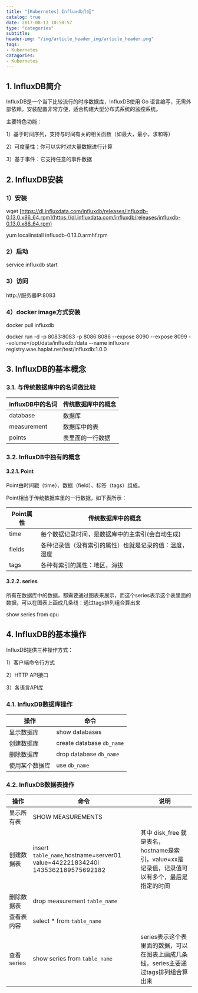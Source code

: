 ```yaml
---
title: "[Kubernetes] Influxdb介绍"
catalog: true
date: 2017-08-13 10:50:57
type: "categories"
subtitle:
header-img: "/img/article_header_img/article_header.png"
tags:
- Kubernetes
catagories:
- Kubernetes
---
```


## 1. InfluxDB简介

InfluxDB是一个当下比较流行的时序数据库，InfluxDB使用 Go 语言编写，无需外部依赖，安装配置非常方便，适合构建大型分布式系统的监控系统。

主要特色功能：

1）基于时间序列，支持与时间有关的相关函数（如最大，最小，求和等）

2）可度量性：你可以实时对大量数据进行计算

3）基于事件：它支持任意的事件数据

## 2. InfluxDB安装

### 1）安装

wget [https://dl.influxdata.com/influxdb/releases/influxdb-0.13.0.x86_64.rpm](https://dl.influxdata.com/influxdb/releases/influxdb-0.13.0.x86_64.rpm)

yum localinstall influxdb-0.13.0.armhf.rpm

### 2）启动

service influxdb start

### 3）访问

http://服务器IP:8083

### 4）docker image方式安装

docker pull influxdb

docker run -d -p 8083:8083 -p 8086:8086 --expose 8090 --expose 8099 --volume=/opt/data/influxdb:/data --name influxsrv registry.wae.haplat.net/test/influxdb:1.0.0

## 3. InfluxDB的基本概念

### 3.1. 与传统数据库中的名词做比较

| influxDB中的名词 | 传统数据库中的概念 |
| ------------ | --------- |
| database     | 数据库       |
| measurement  | 数据库中的表    |
| points       | 表里面的一行数据  |

### 3.2. InfluxDB中独有的概念

#### 3.2.1. Point

Point由时间戳（time）、数据（field）、标签（tags）组成。

Point相当于传统数据库里的一行数据，如下表所示：

| Point属性 | 传统数据库中的概念                    |
| ------- | ---------------------------- |
| time    | 每个数据记录时间，是数据库中的主索引(会自动生成)    |
| fields  | 各种记录值（没有索引的属性）也就是记录的值：温度， 湿度 |
| tags    | 各种有索引的属性：地区，海拔               |

#### 3.2.2. series

所有在数据库中的数据，都需要通过图表来展示，而这个series表示这个表里面的数据，可以在图表上画成几条线：通过tags排列组合算出来

show series from cpu

## 4. InfluxDB的基本操作

InfluxDB提供三种操作方式：

1）客户端命令行方式

2）HTTP API接口

3）各语言API库

### 4.1. InfluxDB数据库操作

| 操作      | 命令                        |
| ------- | ------------------------- |
| 显示数据库   | show databases            |
| 创建数据库   | create database `db_name` |
| 删除数据库   | drop database `db_name`   |
| 使用某个数据库 | use `db_name`             |

### 4.2. InfluxDB数据表操作

| 操作       | 命令                                       | 说明                                       |
| -------- | ---------------------------------------- | ---------------------------------------- |
| 显示所有表    | SHOW MEASUREMENTS                        |                                          |
| 创建数据表    | insert `table_name`,hostname=server01 value=442221834240i 1435362189575692182 | 其中 disk_free 就是表名，hostname是索引，value=xx是记录值，记录值可以有多个，最后是指定的时间 |
| 删除数据表    | drop measurement `table_name`            |                                          |
| 查看表内容    | select * from `table_name`               |                                          |
| 查看series | show series from `table_name`            | series表示这个表里面的数据，可以在图表上画成几条线，series主要通过tags排列组合算出来 |
